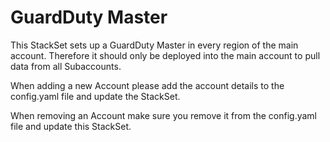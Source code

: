 # GuardDuty Master

This StackSet sets up a GuardDuty Master in every region of the main account. Therefore it should only be deployed into the main account to pull data from all Subaccounts.

When adding a new Account please add the account details to the config.yaml file and update the StackSet.

When removing an Account make sure you remove it from the config.yaml file and update this StackSet.
